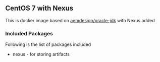 ## CentOS 7 with Nexus

This is docker image based on [aemdesign/oracle-jdk](https://hub.docker.com/r/aemdesign/oracle-jdk/) with Nexus added

### Included Packages

Following is the list of packages included

* nexus                 - for storing artifacts

